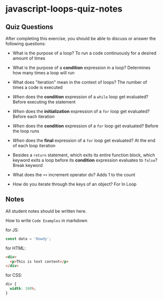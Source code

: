 # javascript-loops-quiz-notes

## Quiz Questions

After completing this exercise, you should be able to discuss or answer the following questions:

- What is the purpose of a loop?
  To run a code continuously for a desired amount of times

- What is the purpose of a **condition** expression in a loop?
  Determines how many times a loop will run

- What does "iteration" mean in the context of loops?
  The number of times a code is executed

- _When_ does the **condition** expression of a `while` loop get evaluated?
  Before executing the statement

- _When_ does the **initialization** expression of a `for` loop get evaluated?
  Before each iteration

- _When_ does the **condition** expression of a `for` loop get evaluated?
  Before the loop runs

- _When_ does the **final** expression of a `for` loop get evaluated?
  At the end of each loop iteration

- Besides a `return` statement, which exits its entire function block, which keyword exits a loop before its **condition** expression evaluates to `false`?
  Break keyword

- What does the `++` increment operator do?
  Adds 1 to the count

- How do you iterate through the keys of an object?
  For In Loop

## Notes

All student notes should be written here.

How to write `Code Examples` in markdown

for JS:

```javascript
const data = 'Howdy';
```

for HTML:

```html
<div>
  <p>This is text content</p>
</div>
```

for CSS:

```css
div {
  width: 100%;
}
```
